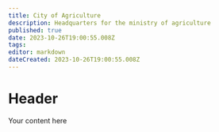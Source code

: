 ```yaml
---
title: City of Agriculture
description: Headquarters for the ministry of agriculture
published: true
date: 2023-10-26T19:00:55.008Z
tags: 
editor: markdown
dateCreated: 2023-10-26T19:00:55.008Z
---
```


# Header
Your content here